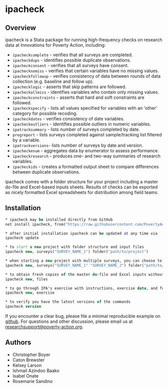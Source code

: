 # ipacheck

## Overview
ipacheck is a Stata package for running high-frequency checks on research data at Innovations for Poverty Action, including:

 - `ipacheckcomplete` - verifies that all surveys are completed.
 - `ipacheckdups` - identifies possible duplicate observations.
 - `ipacheckconsent` - verifies that all surveys have consent.
 - `ipachecknomiss` - verifies that certain variables have no missing values.
 - `ipacheckfollowup` - verifies consistency of data between rounds of data collection (e.g. baseline and follow up).
 - `ipachecklogic` - asserts that skip patterns are followed.
 - `ipacheckallmiss` - identifies variables who contain only missing values.
 - `ipacheckconstraints` - asserts that hard and soft constraints are followed.
 - `ipacheckspecify` - lists all values specified for variables with an 'other' category for possible recoding.
 - `ipacheckdates` - verifies consistency of date variables.
 - `ipacheckoutliers` - identifies possible outliers in numeric variables.
 - `ipatracksummary` - lists number of surveys completed by date. 
 - `progreport` - lists surveys completed against sample/tracking list filtered by a variable.
 - `ipatrackversions`- lists number of surveys by date and version.
 - `ipacheckenum` - aggregates data by enumerator to assess performance.
 - `ipacheckresearch` - produces one- and two-way summaries of research variables.
 - `ipacheckids` - creates a formatted output sheet to compare differences between duplicate observations.
  
 
ipacheck comes with a folder structure for your project including a master do-file and Excel-based inputs sheets. Results of checks can be exported as nicely formatted Excel spreadsheets for distribution among field teams.


## Installation

```Stata
* ipacheck may be installed directly from GitHub
net install ipacheck, from("https://raw.githubusercontent.com/PovertyAction/high-frequency-checks/master/ado") replace 

* after initial installation ipacheck can be updated at any time via
ipacheck update

* to start a new project with folder structure and input files
ipacheck new, surveys("SURVEY_NAME_1") folder("path/to/project")

* when starting a new project with multiple surveys, you can choose to use the subfolders option to create subfolders for each survey
ipacheck new, surveys("SURVEY_NAME_1" "SURVEY_NAME_2") folder("path/to/project") subfolders

* to obtain fresh copies of the master do-file and Excel inputs without creating the folder structure
ipacheck new, files

* to go through IPA's exercise with instructions, exercise data, and folder structure with input files
ipacheck new, exercise 

* to verify you have the latest versions of the commands
ipacheck version
```
If you encounter a clear bug, please file a minimal reproducible example on [github](https://github.com/PovertyAction/high-frequency-checks/issues). For questions and other discussion, please email us at [researchsupport@poverty-action.org](mailto:researchsupport@poverty-action.org).

## Authors
 - Christopher Boyer
 - Caton Brewster
 - Kelsey Larson
 - Ishmail Azindoo Baako
 - Isabel Onate
 - Rosemarie Sandino

